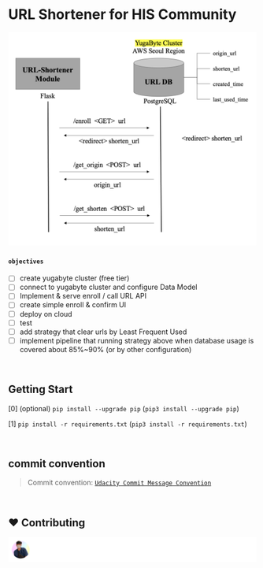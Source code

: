 # URL Shortener for HIS Community

[![](/static/flowchart.png)](flow_chart)

#### `objectives`

- [ ] create yugabyte cluster (free tier)
- [ ] connect to yugabyte cluster and configure Data Model
- [ ] Implement & serve enroll / call URL API
- [ ] create simple enroll & confirm UI
- [ ] deploy on cloud
- [ ] test
- [ ] add strategy that clear urls by Least Frequent Used
- [ ] implement pipeline that running strategy above when database usage is covered about 85%~90% (or by other configuration)

<br>

## Getting Start

[0] (optional) `pip install --upgrade pip` (`pip3 install --upgrade pip`)

[1] `pip install -r requirements.txt` (`pip3 install -r requirements.txt`)

<br>

## commit convention

> Commit convention: [`Udacity Commit Message Convention`](https://udacity.github.io/git-styleguide/)

<br>

## ❤️ Contributing

[![](/CONTRIBUTORS.svg)](https://github.com/PresentJay/large-flask-directory-structure-practice/graphs/contributors)
